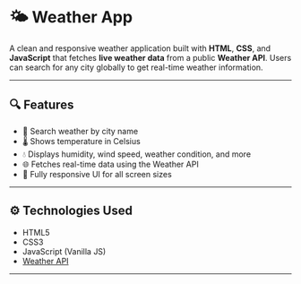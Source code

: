 # 🌤️ Weather App

A clean and responsive weather application built with **HTML**, **CSS**, and **JavaScript** that fetches **live weather data** from a public **Weather API**. Users can search for any city globally to get real-time weather information.

---

## 🔍 Features

- 🔎 Search weather by city name
- 🌡️ Shows temperature in Celsius
- 💧 Displays humidity, wind speed, weather condition, and more
- 🌐 Fetches real-time data using the Weather API
- 📱 Fully responsive UI for all screen sizes

---

## ⚙️ Technologies Used

- HTML5
- CSS3
- JavaScript (Vanilla JS)
- [Weather API](https://openweathermap.org/api)

---

